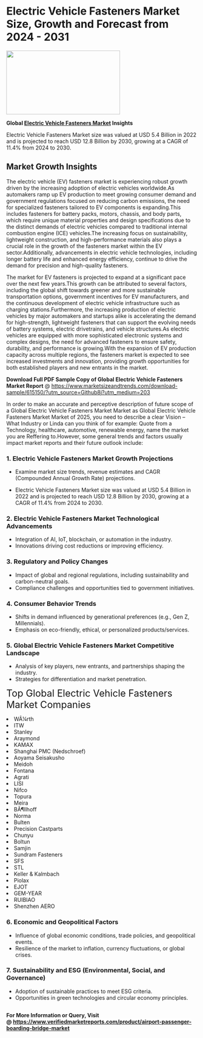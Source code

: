 <H1>Electric Vehicle Fasteners Market Size, Growth and Forecast from 2024 - 2031</H1><img class="aligncenter size-medium wp-image-584254" src="https://thirdeyenews.in/wp-content/uploads/2024/09/Global-Market-Research-300x168.jpeg" alt="" width="300" height="168" /><p><strong>Global&nbsp;<a href="https://www.marketsizeandtrends.com/download-sample/615150/?utm_source=Github8j?utm_medium=203">Electric Vehicle Fasteners Market</a> Insights</strong></p><p>Electric Vehicle Fasteners Market size was valued at USD 5.4 Billion in 2022 and is projected to reach USD 12.8 Billion by 2030, growing at a CAGR of 11.4% from 2024 to 2030.</p><p><h2>Market Growth Insights</h2> <p>The electric vehicle (EV) fasteners market is experiencing robust growth driven by the increasing adoption of electric vehicles worldwide.As automakers ramp up EV production to meet growing consumer demand and government regulations focused on reducing carbon emissions, the need for specialized fasteners tailored to EV components is expanding.This includes fasteners for battery packs, motors, chassis, and body parts, which require unique material properties and design specifications due to the distinct demands of electric vehicles compared to traditional internal combustion engine (ICE) vehicles.The increasing focus on sustainability, lightweight construction, and high-performance materials also plays a crucial role in the growth of the fasteners market within the EV sector.Additionally, advancements in electric vehicle technologies, including longer battery life and enhanced energy efficiency, continue to drive the demand for precision and high-quality fasteners.</p> <p>The market for EV fasteners is projected to expand at a significant pace over the next few years.This growth can be attributed to several factors, including the global shift towards greener and more sustainable transportation options, government incentives for EV manufacturers, and the continuous development of electric vehicle infrastructure such as charging stations.Furthermore, the increasing production of electric vehicles by major automakers and startups alike is accelerating the demand for high-strength, lightweight fasteners that can support the evolving needs of battery systems, electric drivetrains, and vehicle structures.As electric vehicles are equipped with more sophisticated electronic systems and complex designs, the need for advanced fasteners to ensure safety, durability, and performance is growing.With the expansion of EV production capacity across multiple regions, the fasteners market is expected to see increased investments and innovation, providing growth opportunities for both established players and new entrants in the market.</p> <p><span class=""><strong>Download Full PDF Sample Copy of Global Electric Vehicle Fasteners Market Report</strong> @ <a href="https://www.marketsizeandtrends.com/download-sample/615150/?utm_source=Github8j?utm_medium=203" target="_blank">https://www.marketsizeandtrends.com/download-sample/615150/?utm_source=Github8j?utm_medium=203</a></span></p><p>In order to make an accurate and perceptive description of future scope of a Global&nbsp;Electric Vehicle Fasteners Market Market as Global&nbsp;Electric Vehicle Fasteners Market Market of 2025, you need to describe a clear Vision &ndash; What Industry or Linda can you think of for example: Quote from a Technology, healthcare, automotive, renewable energy, name the market you are Reffering to.However, some general trends and factors usually impact market reports and their future outlook include:</p><h3>1.&nbsp;<strong>Electric Vehicle Fasteners Market Growth Projections</strong></h3><ul><li>Examine market size trends, revenue estimates and CAGR (Compounded Annual Growth Rate) projections.</li><li><p>Electric Vehicle Fasteners Market size was valued at USD 5.4 Billion in 2022 and is projected to reach USD 12.8 Billion by 2030, growing at a CAGR of 11.4% from 2024 to 2030.</p></li></ul><h3>2.&nbsp;<strong>Electric Vehicle Fasteners Market Technological Advancements</strong></h3><ul><li>Integration of AI, IoT, blockchain, or automation in the industry.</li><li>Innovations driving cost reductions or improving efficiency.</li></ul><h3>3.&nbsp;<strong>Regulatory and Policy Changes</strong></h3><ul><li>Impact of global and regional regulations, including sustainability and carbon-neutral goals.</li><li>Compliance challenges and opportunities tied to government initiatives.</li></ul><h3>4.&nbsp;<strong>Consumer Behavior Trends</strong></h3><ul><li>Shifts in demand influenced by generational preferences (e.g., Gen Z, Millennials).</li><li>Emphasis on eco-friendly, ethical, or personalized products/services.</li></ul><h3>5.&nbsp;<strong>Global Electric Vehicle Fasteners Market Competitive Landscape</strong></h3><ul><li>Analysis of key players, new entrants, and partnerships shaping the industry.</li><li>Strategies for differentiation and market penetration.</li></ul><p data-pm-slice="1 1 []"><span style="color: inherit; font-family: inherit; font-size: 25px;">Top Global Electric Vehicle Fasteners Market Companies</span></p><div class="" data-test-id=""><p><li>WÃ¼rth</li><li> ITW</li><li> Stanley</li><li> Araymond</li><li> KAMAX</li><li> Shanghai PMC (Nedschroef)</li><li> Aoyama Seisakusho</li><li> Meidoh</li><li> Fontana</li><li> Agrati</li><li> LISI</li><li> Nifco</li><li> Topura</li><li> Meira</li><li> BÃ¶llhoff</li><li> Norma</li><li> Bulten</li><li> Precision Castparts</li><li> Chunyu</li><li> Boltun</li><li> Samjin</li><li> Sundram Fasteners</li><li> SFS</li><li> STL</li><li> Keller & Kalmbach</li><li> Piolax</li><li> EJOT</li><li> GEM-YEAR</li><li> RUIBIAO</li><li> Shenzhen AERO</li></p></div><h3>6.&nbsp;<strong>Economic and Geopolitical Factors</strong></h3><ul><li>Influence of global economic conditions, trade policies, and geopolitical events.</li><li>Resilience of the market to inflation, currency fluctuations, or global crises.</li></ul><h3>7.&nbsp;<strong>Sustainability and ESG (Environmental, Social, and Governance)</strong></h3><ul><li>Adoption of sustainable practices to meet ESG criteria.</li><li>Opportunities in green technologies and circular economy principles.</li></ul><h2><strong style="font-size: 14px;">For More Information or Query, Visit @&nbsp;</strong><a style="background-color: #ffffff; font-size: 14px;" href="https://www.marketsizeandtrends.com/report/electric-vehicle-fasteners-market/" target="_blank">https://www.verifiedmarketreports.com/product/airport-passenger-boarding-bridge-market</a></h2>